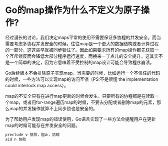 # Go的map操作为什么不定义为原子操作?

经过漫长的讨论，我们决定maps平常的使用不需要保证多协程的并发安全。而当需要考虑多协程并发安全的时候，往往map是一个更大的数据结构或者计算过程的一部分，这这些早就被同步锁住了。因此如果要求所有的map操作都先获取一个互斥锁反而会降低大部分程序运行速度，而换来一丁点儿的安全提升。这其实不是一个简单的决定，因为它意味着不受控制的map设计可能会导致程序崩溃。

Go后续版本不会排除原子实现map。当需要的时候，比如运行一个不信任的代码的时候，一些方法可以实现map的访问互锁（PS:不是很懂 the implementation could interlock map access）。

map的不安全只有在进行map更新的时候会发生。只要所有的协程都是在读取一个map，或者用for-range遍历map的时候，不要去分配或者删除map的元素，那么map的并发操作就算不上同步锁也是安全的。

为了帮助用户发现map的错误使用，Go语言实现了一些方法会提醒用户在更新map的时候可能存在并发安全的问题。

```go
preclude v 排除，阻止，妨碍
aid n 协助
```





